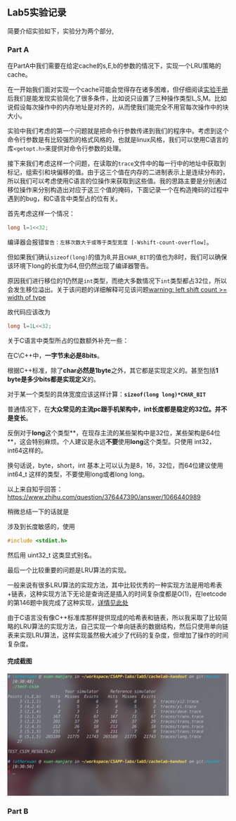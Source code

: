 ## Lab5实验记录

简要介绍实验如下，实验分为两个部分,

### Part A

在PartA中我们需要在给定cache的s,E,b的参数的情况下，实现一个LRU策略的cache。

在一开始我们面对实现一个cache可能会觉得存在诸多困难，但仔细阅读[实验手册](http://csapp.cs.cmu.edu/3e/cachelab.pdf)后我们是能发现实验简化了很多条件，比如说只设置了三种操作类型L,S,M。比如说假设每次操作中的内存地址是对齐的，从而使我们能完全不用官每次操作中的块大小。

实验中我们考虑的第一个问题就是把命令行参数传递到我们的程序中。考虑到这个命令行参数是有比较强烈的格式风格的，也就是linux风格，我们可以使用C语言的库`<getopt.h>`来提供对命令行参数的处理。

接下来我们考虑这样一个问题，在读取的`trace`文件中的每一行中的地址中获取到标记，组索引和块偏移的值。由于这三个值在内存的二进制表示上是连续分布的，所以我们可以考虑使用C语言的位操作来获取到这些值。我的思路主要是分别通过移位操作来分别构造出对应于这三个值的掩码，下面记录一个在构造掩码的过程中遇到的bug，和C语言中类型占的位有关。

首先考虑这样一个情况：

```c
long l=1<<32;
```

编译器会报错`警告：左移次数大于或等于类型宽度 [-Wshift-count-overflow]`。

但如果我们确认`sizeof(long)`的值为8,并且`CHAR_BIT`的值也为8时，我们可以确保该环境下long的长度为64,但仍然出现了编译器警告。

原因我们进行移位的1仍然是`int`类型，而绝大多数情况下`int`类型都占32位，所以会发生移位溢出。关于该问题的详细解释可见该问题[warning: left shift count >= width of type](https://stackoverflow.com/questions/4201301/warning-left-shift-count-width-of-type)

故代码应该改为

```c
long l=1L<<32;
```

关于C语言中类型所占的位数额外补充一些：

在C\C++中，**一字节未必是8bits**。

根据C++标准，除了**char必然是1byte**之外，其它都是实现定义的。甚至包括**1 byte是多少bits都是实现定义**的。

对于某一个类型的具体宽度应该这样计算：**`sizeof(long long)*CHAR_BIT`**

普通情况下，在**大众常见的主流pc跟手机架构中，int长度都是稳定的32位。并不是变长**。

反倒对于**long**这个类型**，在现存主流的某些架构中是32位，某些架构是64位**，这会特别麻烦。个人建议是永远**不要**使用**long**这个类型。只使用 int32，int64这样的。

换句话说，byte，short，int 基本上可以认为是8，16，32位，而64位建议使用 int64_t 这样的类型，不要使用long或者long long。

以上来自知乎回答：https://www.zhihu.com/question/376447390/answer/1066440989

稍微总结一下的话就是

涉及到长度敏感的，使用

```c
#include <stdint.h>
```

然后用 uint32_t 这类显式别名。

最后一个比较重要的问题是LRU算法的实现。

一般来说有很多LRU算法的实现方法，其中比较优秀的一种实现方法是用哈希表+链表，这种实现方法下无论是查询还是插入的时间复杂度都是O(1)，在leetcode的第146题中我完成了这种实现，[详情见此处](https://github.com/Lotherxuan/leetcode-record/blob/master/146.lru%E7%BC%93%E5%AD%98%E6%9C%BA%E5%88%B6.cpp)

由于C语言没有像C++标准库那样提供现成的哈希表和链表，所以我采取了比较简略的LRU算法的实现方法，自己实现一个单向链表的数据结构，然后只使用单向链表来实现LRU算法，这样实现虽然极大减少了代码的复杂度，但增加了操作的时间复杂度。

#### 完成截图

![](./images/image1.png)

### Part B